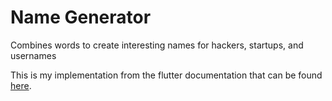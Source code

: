 # Name Generator

Combines words to create interesting names for hackers, startups, and usernames


This is my implementation from the flutter documentation that can be found [here](https://flutter.io/get-started/codelab/).
